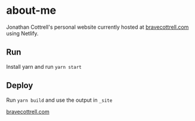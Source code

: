 # about-me
Jonathan Cottrell's personal website currently hosted at [bravecottrell.com](https://bravecottrell.com) using Netlify.

## Run
Install yarn and run `yarn start`

## Deploy
Run `yarn build` and use the output in `_site`


[bravecottrell.com](https://bravecottrell.com)

